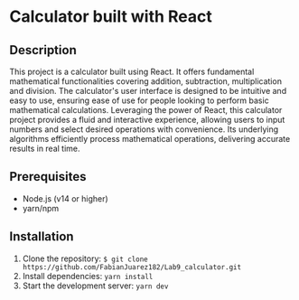 # Calculator built with React

## Description
This project is a calculator built using React. It offers fundamental mathematical functionalities covering addition, subtraction, multiplication and division. The calculator's user interface is designed to be intuitive and easy to use, ensuring ease of use for people looking to perform basic mathematical calculations. Leveraging the power of React, this calculator project provides a fluid and interactive experience, allowing users to input numbers and select desired operations with convenience. Its underlying algorithms efficiently process mathematical operations, delivering accurate results in real time.


## Prerequisites
* Node.js (v14 or higher)
* yarn/npm

## Installation
1. Clone the repository: `$ git clone https://github.com/FabianJuarez182/Lab9_calculator.git`
2. Install dependencies: `yarn install`
3. Start the development server: `yarn dev`
